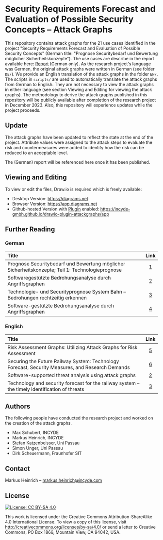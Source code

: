 # Security Requirements Forecast and Evaluation of Possible Security Concepts – Attack Graphs

This repository contains attack graphs for the 21 use cases identified in the project "Security Requirements Forecast and Evaluation of Possible Security Concepts" (German title: "Prognose Securitybedarf und Bewertung möglicher Sicherheitskonzepte").
The use cases are describe in the report available here: [Report] (German only).
As the research project's language was Germen, the original attack graphs were written in German (see folder `DE/`).
We provide an English translation of the attack graphs in the folder `EN/`.
The scripts in `scripts/` are used to automatically translate the attack graphs from German to English.
They are not necessary to view the attack graphs in either language (see section Viewing and Editing for viewing the attack graphs).
The methodology to derive the attack graphs published in this repository will be publicly available after completion of the research project in December 2023.
Also, this repository will experience updates while the project proceeds.

## Update

The attack graphs have been updated to reflect the state at the end of the project.
Attribute values were assigned to the attack steps to evaluate the risk and countermeasures were added to identify how the risk can be reduced to an acceptable level.

The (German) report will be referenced here once it has been published.

## Viewing and Editing

To view or edit the files, Draw.io is required which is freely available:

- Desktop Version: https://diagrams.net
- Browser Version: https://app.diagrams.net
- Github-hosted Version with [Plugin] enabled: https://incyde-gmbh.github.io/drawio-plugin-attackgraphs/app

## Further Reading

### German

| Title                                                                                            | Link  |
| :----------------------------------------------------------------------------------------------- | :---: |
| Prognose Securitybedarf und Bewertung möglicher Sicherheitskonzepte; Teil 1: Technologieprognose | [1]   |
| Softwaregestützte Bedrohungsanalyse durch Angriffsgraphen                                        | [2]   |
| Technologie- und Securityprognose System Bahn – Bedrohungen rechtzeitig erkennen                 | [3]   |
| Software-gestützte Bedrohungsanalyse durch Angriffsgraphen                                       | [4]   |

### English

| Title                                                                                            | Link  |
| :----------------------------------------------------------------------------------------------- | :---: |
| Risk Assessment Graphs: Utilizing Attack Graphs for Risk Assessment                              | [5]   |
| Securing the Future Railway System: Technology Forecast, Security Measures, and Research Demands | [6]   |
| Software-supported threat analysis using attack graphs                                           | [2]   |
| Technology and security forecast for the railway system – the timely identification of threats   | [3]   |

## Authors

The following people have conducted the research project and worked on the creation of the attack graphs.

- Max Schubert, INCYDE
- Markus Heinrich, INCYDE
- Stefan Katzenbeisser, Uni Passau
- Simon Unger, Uni Passau
- Dirk Scheuermann, Fraunhofer SIT

## Contact

Markus Heinrich – markus.heinrich@incyde.com

## License

[![License: CC BY-SA 4.0](https://licensebuttons.net/l/by-sa/4.0/80x15.png)](https://creativecommons.org/licenses/by-sa/4.0/)

This work is licensed under the Creative Commons Attribution-ShareAlike 4.0 International License. To view a copy of this license, visit http://creativecommons.org/licenses/by-sa/4.0/ or send a letter to Creative Commons, PO Box 1866, Mountain View, CA 94042, USA.

[Report]: http://dx.doi.org/10.48755/dzsf.220008.06
[Plugin]: https://github.com/INCYDE-GmbH/drawio-plugin-attackgraphs

[1]: http://dx.doi.org/10.48755/dzsf.220008.06
[2]: https://www.0x25.net/publications/files/28_34_Heinrich.pdf
[3]: https://www.0x25.net/publications/files/096_103_Heinrich.pdf
[4]: https://doi.org/10.26083/tuprints-00022101
[5]: http://dx.doi.org/10.48550/arXiv.2307.14114
[6]: http://dx.doi.org/10.3390/vehicles5040069
